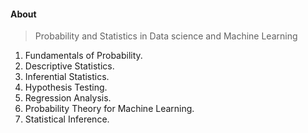 #### About

> Probability and Statistics in Data science and Machine Learning

1. Fundamentals of Probability.
2. Descriptive Statistics.
3. Inferential Statistics.
4. Hypothesis Testing.
5. Regression Analysis.
6. Probability Theory for Machine Learning.
7. Statistical Inference.

